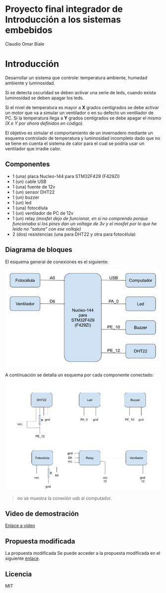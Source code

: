 # Proyecto final integrador de Introducción a los sistemas embebidos
Claudio Omar Biale

# Introducción

Desarrollar un sistema que controle: temperatura ambiente, humedad ambiente y luminosidad.

Si se detecta oscuridad se deben activar una serie de leds, cuando exista luminosidad se deben apagar los leds.

Si el nivel de temperatura es mayor a **X** grados centígrados se debe activar un motor que va a simular un ventilador o en su defecto un ventilador de PC. Si la temperatura llega a **Y** grados centígrados se debe apagar el mismo *(X e Y por ahora definidos en código)*.

El objetivo es simular el comportamiento de un invernadero mediante un esquema controlado de temperatura y luminosidad incompleto dado que no se tiene en cuenta el sistema de calor para el cual se podría usar un ventilador que irradie calor.

## Componentes

- 1 (una) placa Nucleo-144 para STM32F429 (F429ZI)
- 1 (un) cable USB
- 1 (una) fuente de 12v
- 1 (un) sensor DHT22
- 1 (un) buzzer
- 1 (un) led
- 1 (una) fotocélula
- 1 (un) ventilador de PC de 12v
- 1 (un) relay *(mosfet dejo de funcionar, en si no comprendo porque funcionaba si los pines dan un voltage de 3v y el mosfet por lo que he leido no "satura" con ese voltaje)*
- 2 (dos) resistencias (una para DHT22 y otra para fotocélula) 

## Diagrama de bloques

El esquema general de conexiones es el siguiente:

![Diagrama de bloques](anexos/diagrama_ise.png)

A continuación se detalla un esquema por cada componente conectado:

![Diagrama de bloques componentes](anexos/diagrama_conexiones.png)


> no se muestra la conexión usb al computador.


## Video de demostración

[Enlace a video](https://youtu.be/RvUnlnfcPi0)

## Propuesta modificada

La propuesta modificada Se puede acceder a la propuesta modificada en el siguiente [enlace](anexos/ISE%20-%20propuesta%20modificada.pdf). 

## Licencia

MIT
